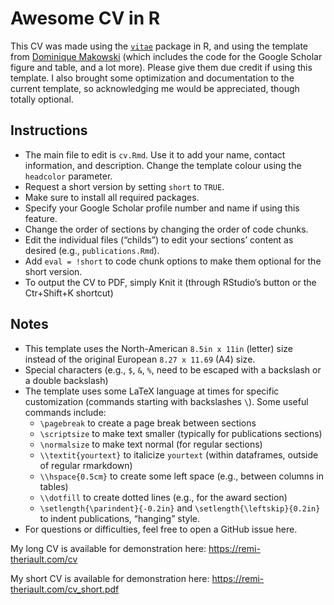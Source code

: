 
# Awesome CV in R

This CV was made using the
[`vitae`](https://pkg.mitchelloharawild.com/vitae/) package in R, and
using the template from [Dominique
Makowski](https://github.com/DominiqueMakowski/CV) (which includes the
code for the Google Scholar figure and table, and a lot more). Please
give them due credit if using this template. I also brought some
optimization and documentation to the current template, so acknowledging
me would be appreciated, though totally optional.

## Instructions

-   The main file to edit is `cv.Rmd`. Use it to add your name, contact
    information, and description. Change the template colour using the
    `headcolor` parameter.
-   Request a short version by setting `short` to `TRUE`.
-   Make sure to install all required packages.
-   Specify your Google Scholar profile number and name if using this
    feature.
-   Change the order of sections by changing the order of code chunks.
-   Edit the individual files (“childs”) to edit your sections’ content
    as desired (e.g., `publications.Rmd`).
-   Add `eval = !short` to code chunk options to make them optional for
    the short version.
-   To output the CV to PDF, simply Knit it (through RStudio’s button or
    the Ctr+Shift+K shortcut)

## Notes

-   This template uses the North-American `8.5in x 11in` (letter) size
    instead of the original European `8.27 x 11.69` (A4) size.
-   Special characters (e.g., `$`, `&`, `%`, need to be escaped with a
    backslash or a double backslash)
-   The template uses some LaTeX language at times for specific
    customization (commands starting with backslashes `\`). Some useful
    commands include:
    -   `\pagebreak` to create a page break between sections
    -   `\scriptsize` to make text smaller (typically for publications
        sections)
    -   `\normalsize` to make text normal (for regular sections)
    -   `\\textit{yourtext}` to italicize `yourtext` (within dataframes,
        outside of regular rmarkdown)
    -   `\\hspace{0.5cm}` to create some left space (e.g., between
        columns in tables)
    -   `\\dotfill` to create dotted lines (e.g., for the award section)
    -   `\setlength{\parindent}{-0.2in}` and
        `\setlength{\leftskip}{0.2in}` to indent publications, “hanging”
        style.
-   For questions or difficulties, feel free to open a GitHub issue
    here.

My long CV is available for demonstration here:
<https://remi-theriault.com/cv>

My short CV is available for demonstration here:
<https://remi-theriault.com/cv_short.pdf>
